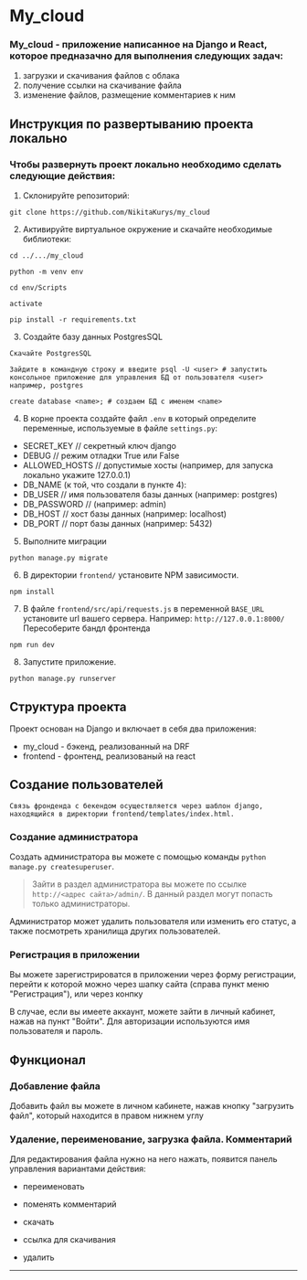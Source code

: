 # My_cloud

### My_cloud - приложение написанное на Django и React, которое предназачно для выполнения следующих задач:
1) загрузки и скачивания файлов с облака
2) получение ссылки на скачивание файла
3) изменение файлов, размещение комментариев к ним

## Инструкция по развертыванию проекта локально
### Чтобы развернуть проект локально необходимо сделать следующие действия:
1) Склонируйте репозиторий: 
``` 
git clone https://github.com/NikitaKurys/my_cloud
```
2) Активируйте виртуальное окружение и скачайте необходимые библиотеки: 
```
cd ../.../my_cloud
```
```
python -m venv env
```
```
cd env/Scripts
```
```
activate
```
```
pip install -r requirements.txt
```
3) Создайте базу данных PostgresSQL
```
Скачайте PostgresSQL 
```
```
Зайдите в командную строку и введите psql -U <user> # запустить консольное приложение для управления БД от пользователя <user> например, postgres
```
```
create database <name>; # создаем БД с именем <name>
```
4) В корне проекта создайте файл `.env` в который определите переменные, используемые в файле `settings.py`:
* SECRET_KEY // секретный ключ django
* DEBUG // режим отладки True или False
* ALLOWED_HOSTS // допустимые хосты (например, для запуска локально укажите 127.0.0.1)
* DB_NAME (к той, что создали в пункте 4):
* DB_USER // имя пользователя базы данных (например: postgres)
* DB_PASSWORD // (например: admin)
* DB_HOST // хост базы данных (например: localhost)
* DB_PORT // порт базы данных (например: 5432)
5) Выполните миграции
```
python manage.py migrate
```
6) В директории `frontend/` установите NPM зависимости.
```
npm install
```
7) В файле `frontend/src/api/requests.js` в переменной `BASE_URL` установите url вашего сервера. Например: `http://127.0.0.1:8000/`
Пересоберите бандл фронтенда
```
npm run dev
```
8) Запустите приложение.
```
python manage.py runserver
```
## Структура проекта
Проект основан на Django и включает в себя два приложения:

* my_cloud - бэкенд, реализованный на DRF
* frontend - фронтенд, реализованый на react

## Создание пользователей
```
Связь фронденда с бекендом осуществляется через шаблон django, находящийся в директории frontend/templates/index.html.
```
### Создание администратора
Создать администратора вы можете с помощью команды `python manage.py createsuperuser`.

> Зайти в раздел администратора вы можете по ссылке `http://<адрес сайта>/admin/`. В данный раздел могут попасть только администраторы.

Администратор может удалить пользователя или изменить его статус, а также посмотреть хранилища других пользователей.

### Регистрация в приложении

Вы можете зарегистрироватся в приложении через форму регистрации, перейти к которой можно через шапку сайта (справа пункт меню "Регистрация"), или через конпку 


В случае, если вы имеете аккаунт, можете зайти в личный кабинет, нажав на пункт "Войти". Для авторизации используются имя пользователя и пароль. 

## Функционал
### Добавление файла
Добавить файл вы можете в личном кабинете, нажав кнопку "загрузить файл", который находится в правом нижнем углу 

### Удаление, переименование, загрузка файла. Комментарий
Для редактирования файла нужно на него нажать, появится панель управления вариантами действия:

* переименовать

* поменять комментарий

* скачать 

* ссылка для скачивания

* удалить

------------------------





